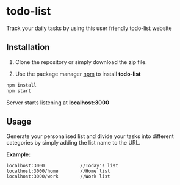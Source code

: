 # todo-list
 Track your daily tasks by using this user friendly todo-list website



## Installation

1. Clone the repository or simply download the zip file.

2. Use the package manager [npm](https://www.npmjs.com/) to install **todo-list**


```bash
npm install
npm start
```
Server starts listening at **localhost:3000**

## Usage
Generate your personalised list and divide your tasks into different categories by simply adding the list name to the URL.

**Example:**
```
localhost:3000             //Today's list
localhost:3000/home        //Home list
localhost:3000/work        //Work list


